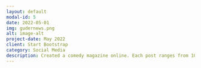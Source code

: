 ```yaml
---
layout: default
modal-id: 5
date: 2022-05-01
img: gudernews.png
alt: image-alt
project-date: May 2022
client: Start Bootstrap
category: Social Media
description: Created a comedy magazine online. Each post ranges from 100-150,000 impressions.
---
```

